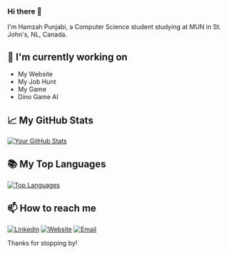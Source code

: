 ### Hi there 👋

I'm Hamzah Punjabi, a Computer Science student studying at MUN in St. John's, NL, Canada.

## 🔭 I'm currently working on

- My Website
- My Job Hunt
- My Game
- Dino Game AI

## 📈 My GitHub Stats

[![Your GitHub Stats](https://github-readme-stats.vercel.app/api?username=hapunjabi&show_icons=true)](https://github.com/hapunjabi)

## 📚 My Top Languages

[![Top Languages](https://github-readme-stats.vercel.app/api/top-langs/?username=hapunjabi)](https://github.com/hapunjabi)

## 📫 How to reach me

[![Linkedin](https://img.shields.io/badge/LinkedIn-0077B5?style=for-the-badge&logo=linkedin&logoColor=white)](https://www.linkedin.com/in/hamzahpunjabi/)
[![Website](https://img.shields.io/badge/website-000000?style=for-the-badge&logo=About.me&logoColor=white)](https://hamzahap.github.io/hapunjabi/)
[![Email](https://img.shields.io/badge/Gmail-D14836?style=for-the-badge&logo=gmail&logoColor=white)](mailto:hamzahqatar123@gmail.com)

Thanks for stopping by!
